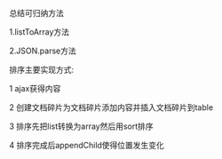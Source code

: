 总结可归纳方法


1.listToArray方法


2.JSON.parse方法


排序主要实现方式:


1 ajax获得内容


2 创建文档碎片为文档碎片添加内容并插入文档碎片到table


3 排序先把list转换为array然后用sort排序


4 排序完成后appendChild使得位置发生变化
